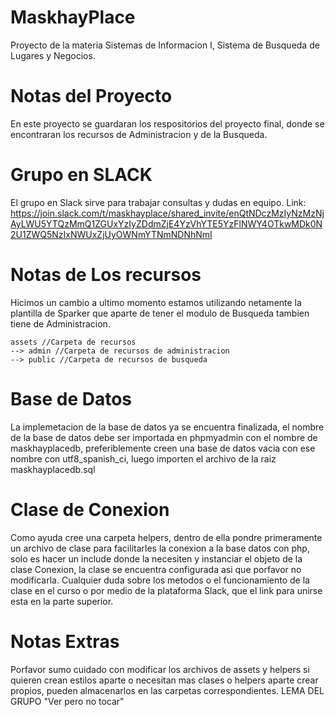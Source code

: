 # MaskhayPlace
Proyecto de la materia Sistemas de Informacion I, Sistema de Busqueda de Lugares y Negocios.

# Notas del Proyecto
En este proyecto se guardaran los respositorios del proyecto final, donde se encontraran los recursos de Administracion y de la Busqueda.

# Grupo en SLACK
El grupo en Slack sirve para trabajar consultas y dudas en equipo.
Link: https://join.slack.com/t/maskhayplace/shared_invite/enQtNDczMzIyNzMzNjAyLWU5YTQzMmQ1ZGUxYzIyZDdmZjE4YzVhYTE5YzFlNWY4OTkwMDk0N2U1ZWQ5NzIxNWUxZjUyOWNmYTNmNDNhNmI

# Notas de Los recursos
Hicimos un cambio a ultimo momento estamos utilizando netamente la plantilla de Sparker que aparte de tener el modulo de Busqueda tambien tiene de Administracion.

	assets //Carpeta de recursos
	--> admin //Carpeta de recursos de administracion
	--> public //Carpeta de recursos de busqueda

# Base de Datos 
La implemetacion de la base de datos ya se encuentra finalizada, el nombre de la base de datos debe ser importada en phpmyadmin con el nombre de maskhayplacedb, preferiblemente creen una base de datos vacia con ese nombre con utf8_spanish_ci, luego importen el archivo de la raiz maskhayplacedb.sql

# Clase de Conexion 
Como ayuda cree una carpeta helpers, dentro de ella pondre primeramente un archivo de clase para facilitarles la conexion a la base datos con php, solo es hacer un include donde la necesiten y instanciar el objeto de la clase Conexion, la clase se encuentra configurada asi que porfavor no modificarla.
Cualquier duda sobre los metodos o el funcionamiento de la clase en el curso o por medio de la plataforma Slack, que el link para unirse esta en la parte superior.

# Notas Extras
Porfavor sumo cuidado con modificar los archivos de assets y helpers si quieren crean estilos aparte o necesitan mas clases o helpers aparte crear propios, pueden almacenarlos en las carpetas correspondientes.
LEMA DEL GRUPO "Ver pero no tocar"